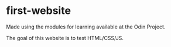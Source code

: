 # first-website
Made using the modules for learning available at the Odin Project.

The goal of this website is to test HTML/CSS/JS. 
